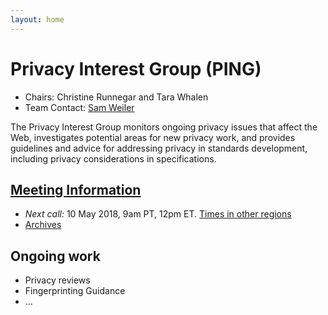 ```yaml
---
layout: home
---
```


<h1 class="title">Privacy Interest Group (PING)</h1>

* Chairs: Christine Runnegar and Tara Whalen
* Team Contact: [Sam Weiler](mailto:weiler@w3.org)

The Privacy Interest Group monitors ongoing privacy issues that affect the Web, investigates potential areas for new privacy work, and provides guidelines and advice for addressing privacy in standards development, including privacy considerations in specifications.

## [Meeting Information](https://www.w3.org/Privacy/IG/meetings.html)
* *Next call:* 10 May 2018, 9am PT, 12pm ET. 
[Times in other regions](https://www.timeanddate.com/worldclock/fixedtime.html?msg=PING&iso=20171214T09&p1=224)
* [Archives](https://www.w3.org/Privacy/IG/meetings.html)

## Ongoing work
* Privacy reviews
* Fingerprinting Guidance
* ...
